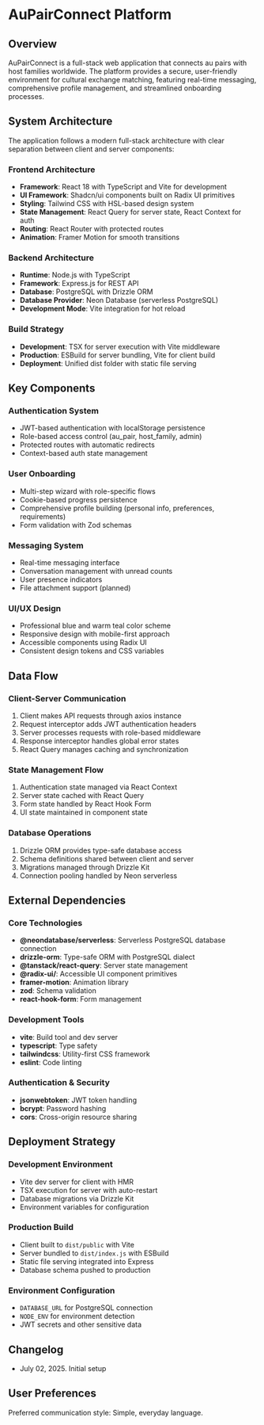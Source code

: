 # AuPairConnect Platform

## Overview

AuPairConnect is a full-stack web application that connects au pairs with host families worldwide. The platform provides a secure, user-friendly environment for cultural exchange matching, featuring real-time messaging, comprehensive profile management, and streamlined onboarding processes.

## System Architecture

The application follows a modern full-stack architecture with clear separation between client and server components:

### Frontend Architecture
- **Framework**: React 18 with TypeScript and Vite for development
- **UI Framework**: Shadcn/ui components built on Radix UI primitives
- **Styling**: Tailwind CSS with HSL-based design system
- **State Management**: React Query for server state, React Context for auth
- **Routing**: React Router with protected routes
- **Animation**: Framer Motion for smooth transitions

### Backend Architecture
- **Runtime**: Node.js with TypeScript
- **Framework**: Express.js for REST API
- **Database**: PostgreSQL with Drizzle ORM
- **Database Provider**: Neon Database (serverless PostgreSQL)
- **Development Mode**: Vite integration for hot reload

### Build Strategy
- **Development**: TSX for server execution with Vite middleware
- **Production**: ESBuild for server bundling, Vite for client build
- **Deployment**: Unified dist folder with static file serving

## Key Components

### Authentication System
- JWT-based authentication with localStorage persistence
- Role-based access control (au_pair, host_family, admin)
- Protected routes with automatic redirects
- Context-based auth state management

### User Onboarding
- Multi-step wizard with role-specific flows
- Cookie-based progress persistence
- Comprehensive profile building (personal info, preferences, requirements)
- Form validation with Zod schemas

### Messaging System
- Real-time messaging interface
- Conversation management with unread counts
- User presence indicators
- File attachment support (planned)

### UI/UX Design
- Professional blue and warm teal color scheme
- Responsive design with mobile-first approach
- Accessible components using Radix UI
- Consistent design tokens and CSS variables

## Data Flow

### Client-Server Communication
1. Client makes API requests through axios instance
2. Request interceptor adds JWT authentication headers
3. Server processes requests with role-based middleware
4. Response interceptor handles global error states
5. React Query manages caching and synchronization

### State Management Flow
1. Authentication state managed via React Context
2. Server state cached with React Query
3. Form state handled by React Hook Form
4. UI state maintained in component state

### Database Operations
1. Drizzle ORM provides type-safe database access
2. Schema definitions shared between client and server
3. Migrations managed through Drizzle Kit
4. Connection pooling handled by Neon serverless

## External Dependencies

### Core Technologies
- **@neondatabase/serverless**: Serverless PostgreSQL database connection
- **drizzle-orm**: Type-safe ORM with PostgreSQL dialect
- **@tanstack/react-query**: Server state management
- **@radix-ui/**: Accessible UI component primitives
- **framer-motion**: Animation library
- **zod**: Schema validation
- **react-hook-form**: Form management

### Development Tools
- **vite**: Build tool and dev server
- **typescript**: Type safety
- **tailwindcss**: Utility-first CSS framework
- **eslint**: Code linting

### Authentication & Security
- **jsonwebtoken**: JWT token handling
- **bcrypt**: Password hashing
- **cors**: Cross-origin resource sharing

## Deployment Strategy

### Development Environment
- Vite dev server for client with HMR
- TSX execution for server with auto-restart
- Database migrations via Drizzle Kit
- Environment variables for configuration

### Production Build
- Client built to `dist/public` with Vite
- Server bundled to `dist/index.js` with ESBuild
- Static file serving integrated into Express
- Database schema pushed to production

### Environment Configuration
- `DATABASE_URL` for PostgreSQL connection
- `NODE_ENV` for environment detection
- JWT secrets and other sensitive data

## Changelog

- July 02, 2025. Initial setup

## User Preferences

Preferred communication style: Simple, everyday language.